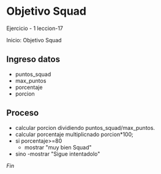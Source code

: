 # Objetivo Squad
Ejercicio - 1 leccion-17

Inicio: Objetivo Squad

## Ingreso datos
- puntos_squad
- max_puntos
- porcentaje
- porcion


## Proceso

- calcular porcion dividiendo puntos_squad/max_puntos.
- calcular porcentaje multiplicnado porcion*100;
- si porcentaje>=80
    - mostrar "muy bien Squad"
- sino
    -mostrar "Sigue intentadolo"

*Fin*